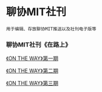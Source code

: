# 聊协MIT社刊 

``` 用于编辑、存放聊协MIT推送以及社刊电子版等 ```

### 聊协MIT社刊《在路上》

[《ON THE WAY》第一期]()


[《ON THE WAY》第二期]()


[《ON THE WAY》第三期]()
